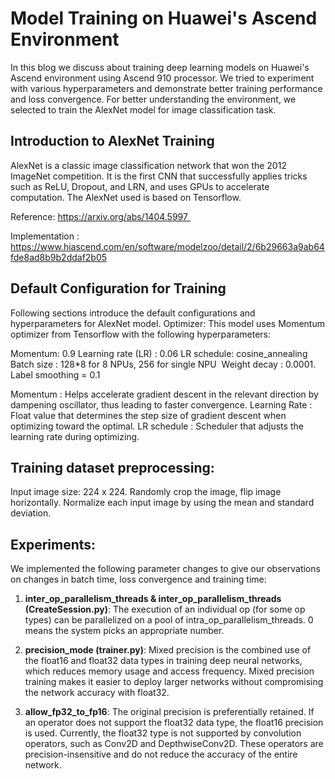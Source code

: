 
# Model Training on Huawei's Ascend Environment
 
In this blog we discuss about training deep learning models on Huawei's Ascend environment using Ascend 910 processor. We tried to experiment with various hyperparameters and demonstrate better training performance and loss convergence. For better understanding the environment, we selected to train the AlexNet model for image classification task.

## Introduction to AlexNet Training
AlexNet is a classic image classification network that won the 2012 ImageNet competition. It is the first CNN that successfully applies tricks such as ReLU, Dropout, and LRN, and uses GPUs to accelerate computation. The AlexNet used is based on Tensorflow.

Reference: https://arxiv.org/abs/1404.5997 

Implementation :  https://www.hiascend.com/en/software/modelzoo/detail/2/6b29663a9ab64fde8ad8b9b2ddaf2b05


## Default Configuration for Training
Following sections introduce the default configurations and hyperparameters for AlexNet model.
Optimizer: This model uses Momentum optimizer from Tensorflow with the following hyperparameters:

Momentum: 0.9
Learning rate (LR) : 0.06
LR schedule: cosine_annealing
Batch size : 128*8 for 8 NPUs, 256 for single NPU 
Weight decay : 0.0001. 
Label smoothing = 0.1

Momentum : Helps accelerate gradient descent in the relevant direction by dampening oscillator, thus leading to faster convergence.
Learning Rate : Float value that determines the step size of gradient descent when optimizing toward the optimal.
LR schedule : Scheduler that adjusts the learning rate during optimizing.

## Training dataset preprocessing:
Input image size: 224 x 224. Randomly crop the image, flip image horizontally. Normalize each input image by using the mean and standard deviation.

## Experiments: 

We implemented the following parameter changes to give our observations on changes in batch time, loss convergence and training time:

1. **inter_op_parallelism_threads & inter_op_parallelism_threads (CreateSession.py)**: The execution of an individual op (for some op types) can be parallelized on a pool of intra_op_parallelism_threads. 0 means the system picks an appropriate number.

2. **precision_mode (trainer.py)**: Mixed precision is the combined use of the float16 and float32 data types in training deep neural networks, which reduces memory usage and access frequency. Mixed precision training makes it easier to deploy larger networks without compromising the network accuracy with float32.

3. **allow_fp32_to_fp16**: The original precision is preferentially retained. If an operator does not support the float32 data type, the float16 precision is used. Currently, the float32 type is not supported by convolution operators, such as Conv2D and DepthwiseConv2D. These operators are precision-insensitive and do not reduce the accuracy of the entire network.
